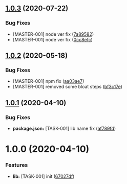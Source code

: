 ## [1.0.3](https://github.com/bi-zone/cz-conventional-changelog-bizone/compare/v1.0.2...v1.0.3) (2020-07-22)


### Bug Fixes

* [MASTER-001] node ver fix ([7a89582](https://github.com/bi-zone/cz-conventional-changelog-bizone/commit/7a895829b2221e70fd57227c0f047715033c4fd1))
* [MASTER-001] node ver fix ([0cc8efc](https://github.com/bi-zone/cz-conventional-changelog-bizone/commit/0cc8efc962721ec9c8c0119418d9baf542933a29))

## [1.0.2](https://github.com/bi-zone/cz-conventional-changelog-bizone/compare/v1.0.1...v1.0.2) (2020-05-18)


### Bug Fixes

* [MASTER-001] npm fix ([aa03ae7](https://github.com/bi-zone/cz-conventional-changelog-bizone/commit/aa03ae7f83dd318fca39dfe3bb2d4879d9e44594))
* [MASTER-001] removed some bloat steps ([bf3c17e](https://github.com/bi-zone/cz-conventional-changelog-bizone/commit/bf3c17e1d1da179009aaec761d48e6f57314cc0d))

## [1.0.1](https://github.com/bi-zone/cz-conventional-changelog-bizone/compare/v1.0.0...v1.0.1) (2020-04-10)


### Bug Fixes

* **package.json:** [TASK-001] lib name fix ([af789fd](https://github.com/bi-zone/cz-conventional-changelog-bizone/commit/af789fd071250812c104619b030bf17c7e48c490))

# 1.0.0 (2020-04-10)


### Features

* **lib:** [TASK-001] init ([67027df](https://github.com/bi-zone/cz-conventional-changelog-bizone/commit/67027df8c9c166e5ab6860e0762f21464ef190f6))
